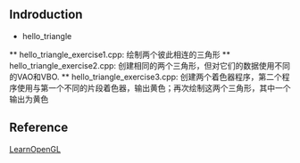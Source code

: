 ## Indroduction

* hello_triangle

** hello_triangle_exercise1.cpp: 绘制两个彼此相连的三角形
** hello_triangle_exercise2.cpp: 创建相同的两个三角形，但对它们的数据使用不同的VAO和VBO.
** hello_triangle_exercise3.cpp: 创建两个着色器程序，第二个程序使用与第一个不同的片段着色器，输出黄色；再次绘制这两个三角形，其中一个输出为黄色


## Reference

[LearnOpenGL](https://learnopengl-cn.readthedocs.io/zh/latest/01%20Getting%20started/04%20Hello%20Triangle/)